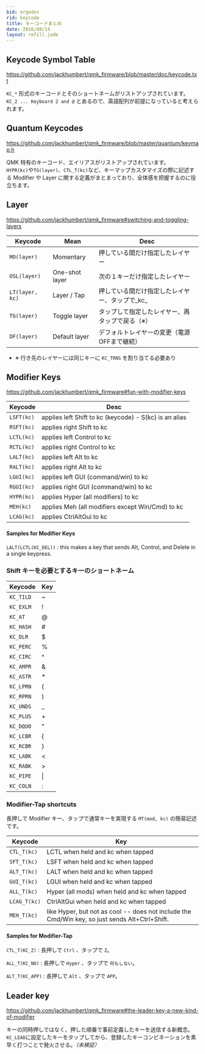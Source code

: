 ```yaml
---
bid: ergodox
rid: keycode
title: キーコードまとめ
date: 2016/08/14
layout: refill.jade
---
```


## Keycode Symbol Table
https://github.com/jackhumbert/qmk_firmware/blob/master/doc/keycode.txt

`KC_*` 形式のキーコードとそのショートネームがリストアップされています。  
`KC_2 ... Keyboard 2 and @` とあるので、英語配列が前提になっていると考えられます。


## Quantum Keycodes
https://github.com/jackhumbert/qmk_firmware/blob/master/quantum/keymap.h

QMK 特有のキーコード、エイリアスがリストアップされています。  
`HYPR(kc)`や`TG(layer)`、`CTL_T(kc)`など、キーマップカスタマイズの際に記述する
Modifier や Layer に関する定義がまとまっており、全体感を把握するのに役立ちます。


## Layer
https://github.com/jackhumbert/qmk_firmware#switching-and-toggling-layers

| Keycode         | Mean           | Desc                                    |
|-----------------|----------------|-----------------------------------------|
| `MO(layer)`     | Momentary      | 押している間だけ指定したレイヤー |
| `OSL(layer)`    | One-shot layer | 次の１キーだけ指定したレイヤー |
| `LT(layer, kc)` | Layer / Tap    | 押している間だけ指定したレイヤー、タップで_kc_ |
| `TG(layer)`     | Toggle layer   | タップして指定したレイヤー、再タップで戻る（※） |
| `DF(layer)`     | Default layer  | デフォルトレイヤーの変更（電源OFFまで継続） |

- ※ 行き先のレイヤーには同じキーに `KC_TRNS` を割り当てる必要あり


## Modifier Keys
https://github.com/jackhumbert/qmk_firmware#fun-with-modifier-keys

| Keycode    | Desc          |
|------------|---------------|
| `LSFT(kc)` | applies left Shift to kc (keycode) - S(kc) is an alias |
| `RSFT(kc)` | applies right Shift to kc |
| `LCTL(kc)` | applies left Control to kc |
| `RCTL(kc)` | applies right Control to kc |
| `LALT(kc)` | applies left Alt to kc |
| `RALT(kc)` | applies right Alt to kc |
| `LGUI(kc)` | applies left GUI (command/win) to kc |
| `RGUI(kc)` | applies right GUI (command/win) to kc |
| `HYPR(kc)` | applies Hyper (all modifiers) to kc |
| `MEH(kc)`  | applies Meh (all modifiers except Win/Cmd) to kc |
| `LCAG(kc)` | applies CtrlAltGui to kc |

#### Samples for Modifier Keys

`LALT(LCTL(KC_DEL))`
: this makes a key that sends Alt, Control, and Delete in a single keypress.

### Shift キーを必要とするキーのショートネーム

| Keycode    | Key |
|------------|-----|
| `KC_TILD`  | ~ |
| `KC_EXLM`  | ! |
| `KC_AT`    | @ |
| `KC_HASH`  | # |
| `KC_DLR`   | $ |
| `KC_PERC`  | % |
| `KC_CIRC`  | ^ |
| `KC_AMPR`  | & |
| `KC_ASTR`  | * |
| `KC_LPRN`  | ( |
| `KC_RPRN`  | ) |
| `KC_UNDS`  | _ |
| `KC_PLUS`  | + |
| `KC_DQUO`  | " |
| `KC_LCBR`  | { |
| `KC_RCBR`  | } |
| `KC_LABK`  | < |
| `KC_RABK`  | > |
| `KC_PIPE`  | &#124; |
| `KC_COLN`  | : |

### Modifier-Tap shortcuts

長押しで Modifier キー、タップで通常キーを実現する `MT(mod, kc)` の簡易記述です。

| Keycode      | Key |
|--------------|-----|
| `CTL_T(kc)`  | LCTL when held and kc when tapped |
| `SFT_T(kc)`  | LSFT when held and kc when tapped |
| `ALT_T(kc)`  | LALT when held and kc when tapped |
| `GUI_T(kc)`  | LGUI when held and kc when tapped |
| `ALL_T(kc)`  | Hyper (all mods) when held and kc when tapped |
| `LCAG_T(kc)` | CtrlAltGui when held and kc when tapped |
| `MEH_T(kc)`  | like Hyper, but not as cool -- does not include the Cmd/Win key, so just sends Alt+Ctrl+Shift. |

#### Samples for Modifier-Tap

`CTL_T(KC_Z)`
: 長押しで `Ctrl` 、タップで `Z`。

`ALL_T(KC_NO)`
: 長押しで `Hyper` 、タップで `何もしない`。

`ALT_T(KC_APP)`
: 長押しで `Alt` 、タップで `APP`。


## Leader key
https://github.com/jackhumbert/qmk_firmware#the-leader-key-a-new-kind-of-modifier

キーの同時押しではなく、押した順番で事前定義したキーを送信する新概念。
`KC_LEAD`に設定したキーをタップしてから、登録したキーコンビネーションを素早く打つことで発火させる。_（未検証）_
